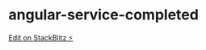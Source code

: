 # angular-service-completed

[Edit on StackBlitz ⚡️](https://stackblitz.com/edit/angular-service-completed)